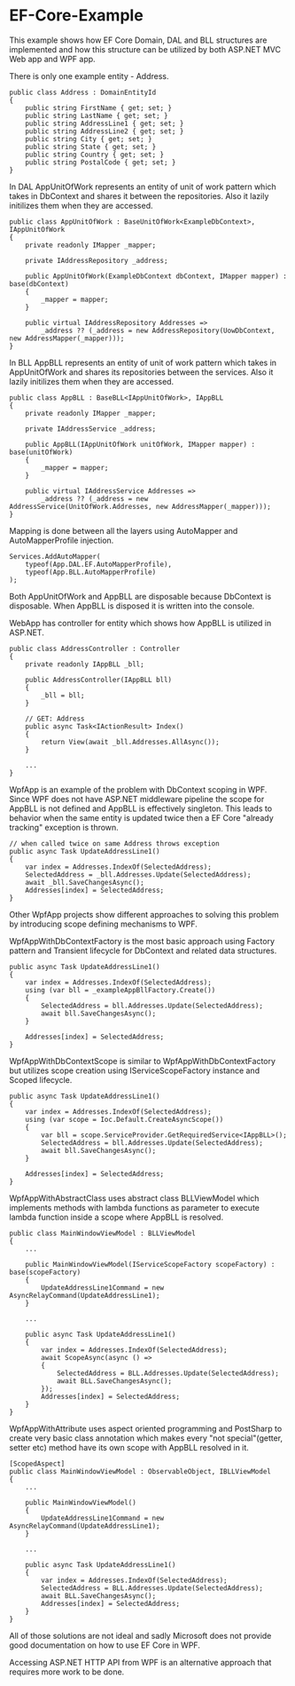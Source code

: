 # EF-Core-Example

This example shows how EF Core Domain, DAL and BLL structures are implemented and how this structure can be utilized by both ASP.NET MVC Web app and WPF app.

There is only one example entity - Address.

```
public class Address : DomainEntityId
{
    public string FirstName { get; set; }
    public string LastName { get; set; }
    public string AddressLine1 { get; set; }
    public string AddressLine2 { get; set; }
    public string City { get; set; }
    public string State { get; set; }
    public string Country { get; set; }
    public string PostalCode { get; set; }
}
```

In DAL AppUnitOfWork represents an entity of unit of work pattern which takes in DbContext and shares it between the repositories. Also it lazily initilizes them when they are accessed. 

```
public class AppUnitOfWork : BaseUnitOfWork<ExampleDbContext>, IAppUnitOfWork
{
    private readonly IMapper _mapper;

    private IAddressRepository _address;

    public AppUnitOfWork(ExampleDbContext dbContext, IMapper mapper) : base(dbContext)
    {
        _mapper = mapper;
    }

    public virtual IAddressRepository Addresses =>
        _address ?? (_address = new AddressRepository(UowDbContext, new AddressMapper(_mapper)));
}
```

In BLL AppBLL represents an entity of unit of work pattern which takes in AppUnitOfWork and shares its repositories between the services. Also it lazily initilizes them when they are accessed.

```
public class AppBLL : BaseBLL<IAppUnitOfWork>, IAppBLL
{
    private readonly IMapper _mapper;

    private IAddressService _address;

    public AppBLL(IAppUnitOfWork unitOfWork, IMapper mapper) : base(unitOfWork)
    {
        _mapper = mapper;
    }

    public virtual IAddressService Addresses =>
        _address ?? (_address = new AddressService(UnitOfWork.Addresses, new AddressMapper(_mapper)));
}
```

Mapping is done between all the layers using AutoMapper and AutoMapperProfile injection.

```
Services.AddAutoMapper(
    typeof(App.DAL.EF.AutoMapperProfile),
    typeof(App.BLL.AutoMapperProfile)
);
```

Both AppUnitOfWork and AppBLL are disposable because DbContext is disposable. When AppBLL is disposed it is written into the console.

WebApp has controller for entity which shows how AppBLL is utilized in ASP.NET.

```
public class AddressController : Controller
{
    private readonly IAppBLL _bll;

    public AddressController(IAppBLL bll)
    {
        _bll = bll;
    }

    // GET: Address
    public async Task<IActionResult> Index()
    {
        return View(await _bll.Addresses.AllAsync());
    }
    
    ...
}
```

WpfApp is an example of the problem with DbContext scoping in WPF. Since WPF does not have ASP.NET middleware pipeline the scope for AppBLL is not defined and AppBLL is effectively singleton. This leads to behavior when the same entity is updated twice then a EF Core "already tracking" exception is thrown.

```
// when called twice on same Address throws exception
public async Task UpdateAddressLine1()
{
    var index = Addresses.IndexOf(SelectedAddress);
    SelectedAddress = _bll.Addresses.Update(SelectedAddress);
    await _bll.SaveChangesAsync();
    Addresses[index] = SelectedAddress;
}
```

Other WpfApp projects show different approaches to solving this problem by introducing scope defining mechanisms to WPF.

WpfAppWithDbContextFactory is the most basic approach using Factory pattern and Transient lifecycle for DbContext and related data structures.

```
public async Task UpdateAddressLine1()
{
    var index = Addresses.IndexOf(SelectedAddress);
    using (var bll = _exampleAppBllFactory.Create())
    {
        SelectedAddress = bll.Addresses.Update(SelectedAddress);
        await bll.SaveChangesAsync();
    }

    Addresses[index] = SelectedAddress;
}
```

WpfAppWithDbContextScope is similar to WpfAppWithDbContextFactory but utilizes scope creation using IServiceScopeFactory instance and Scoped lifecycle.

```
public async Task UpdateAddressLine1()
{
    var index = Addresses.IndexOf(SelectedAddress);
    using (var scope = Ioc.Default.CreateAsyncScope())
    {
        var bll = scope.ServiceProvider.GetRequiredService<IAppBLL>();
        SelectedAddress = bll.Addresses.Update(SelectedAddress);
        await bll.SaveChangesAsync();
    }

    Addresses[index] = SelectedAddress;
}
```

WpfAppWithAbstractClass uses abstract class BLLViewModel which implements methods with lambda functions as parameter to execute lambda function inside a scope where AppBLL is resolved.

```
public class MainWindowViewModel : BLLViewModel
{
    ...

    public MainWindowViewModel(IServiceScopeFactory scopeFactory) : base(scopeFactory)
    {
        UpdateAddressLine1Command = new AsyncRelayCommand(UpdateAddressLine1);
    }
    
    ...

    public async Task UpdateAddressLine1()
    {
        var index = Addresses.IndexOf(SelectedAddress);
        await ScopeAsync(async () =>
        {
            SelectedAddress = BLL.Addresses.Update(SelectedAddress);
            await BLL.SaveChangesAsync();
        });
        Addresses[index] = SelectedAddress;
    }
}
```

WpfAppWithAttribute uses aspect oriented programming and PostSharp to create very basic class annotation which makes every "not special"(getter, setter etc) method have its own scope with AppBLL resolved in it.

```
[ScopedAspect]
public class MainWindowViewModel : ObservableObject, IBLLViewModel
{
    ...

    public MainWindowViewModel()
    {
        UpdateAddressLine1Command = new AsyncRelayCommand(UpdateAddressLine1);
    }

    ...

    public async Task UpdateAddressLine1()
    {
        var index = Addresses.IndexOf(SelectedAddress);
        SelectedAddress = BLL.Addresses.Update(SelectedAddress);
        await BLL.SaveChangesAsync();
        Addresses[index] = SelectedAddress;
    }
}
```

All of those solutions are not ideal and sadly Microsoft does not provide good documentation on how to use EF Core in WPF.

Accessing ASP.NET HTTP API from WPF is an alternative approach that requires more work to be done.
